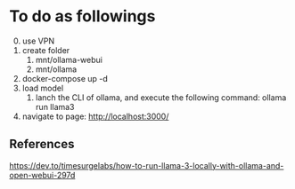 # To do as followings

0. use VPN
1. create folder
   1. mnt/ollama-webui
   2. mnt/ollama
2. docker-compose up -d
3. load model
   1. lanch the CLI of ollama, and execute the following command: ollama run llama3
4. navigate to page: <http://localhost:3000/>

## References

<https://dev.to/timesurgelabs/how-to-run-llama-3-locally-with-ollama-and-open-webui-297d>